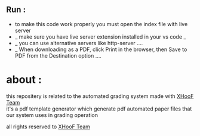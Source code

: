 ## Run :
<ul>
    <li>to make this code work properly you must open the index file with live server</li>
    <li>_ make sure you have live server extension installed in your vs code _ </li>
    <li>_ you can use alternative servers like http-server ....</li>
    <li>_ When downloading as a PDF, click Print in the browser, then Save to PDF from the Destination option ....</li>

</ul>



# about  :
this repositery is related to the automated grading system made with   <a href="https://ahedsulieman.w3spaces.com">XHooF Team</a> 
<br>
it's a pdf template generator which generate pdf automated paper files that our system uses in grading operation

all rights reserved to  <a href="https://ahedsulieman.w3spaces.com">XHooF Team</a>  



